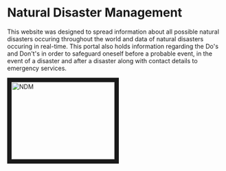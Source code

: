 # Natural Disaster Management
This website was designed to spread information about all possible natural disasters occuring throughout the world and data of natural disasters occuring in real-time. This portal also holds information regarding the Do's and Don't's in order to safeguard oneself before a probable event, in the event of a disaster and after a disaster along with contact details to emergency services.

<a href="https://youtu.be/VodejGT2kh4" target="https://youtu.be/VodejGT2kh4">
 <img src="http://img.youtube.com/vi/nTQUwghvy5Q/mqdefault.jpg" alt="NDM" width="240" height="180" border="10" />
</a>
